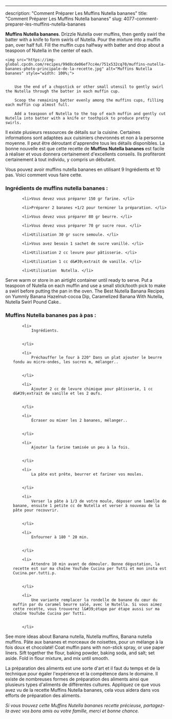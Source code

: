 ---
description: "Comment Préparer Les Muffins Nutella bananes"
title: "Comment Préparer Les Muffins Nutella bananes"
slug: 4077-comment-preparer-les-muffins-nutella-bananes

<p>
	<strong>Muffins Nutella bananes</strong>. 
	Drizzle Nutella over muffins, then gently swirl the batter with a knife to form swirls of Nutella. Pour the mixture into a muffin pan, over half full. Fill the muffin cups halfway with batter and drop about a teaspoon of Nutella in the center of each.
</p>
<p>
	
	<img src="https://img-global.cpcdn.com/recipes/99d8cde06ef7cc4e/751x532cq70/muffins-nutella-bananes-photo-principale-de-la-recette.jpg" alt="Muffins Nutella bananes" style="width: 100%;">
	
	
		Use the end of a chopstick or other small utensil to gently swirl the Nutella through the batter in each muffin cup.
	
		Scoop the remaining batter evenly among the muffins cups, filling each muffin cup almost full.
	
		Add a teaspoon of Nutella to the top of each muffin and gently cut Nutella into batter with a knife or toothpick to produce pretty swirls.
	
</p>

Il existe plusieurs ressources de détails sur la cuisine. Certaines informations sont adaptées aux cuisiniers chevronnés et non à la personne moyenne. Il peut être déroutant d'apprendre tous les détails disponibles. La bonne nouvelle est que cette recette de <strong> Muffins Nutella bananes </strong> est facile à réaliser et vous donnera certainement d'excellents conseils. Ils profiteront certainement à tout individu, y compris un débutant.

<!--inarticleads1-->

Vous pouvez avoir muffins nutella bananes en utilisant 9 Ingrédients et 10 pas. Voici comment vous faire cette.

<h3>Ingrédients de muffins nutella bananes :</h3>

<ol>
	
		<li>Vous devez vous préparer 150 gr farine. </li>
	
		<li>Préparer 2 bananes +1/2 pour terminer la préparation. </li>
	
		<li>Vous devez vous préparer 80 gr beurre. </li>
	
		<li>Vous devez vous préparer 70 gr sucre roux. </li>
	
		<li>Utilisation 30 gr sucre semoule. </li>
	
		<li>Vous avez besoin 1 sachet de sucre vanillé. </li>
	
		<li>Utilisation 2 cc levure pour pâtisserie. </li>
	
		<li>Utilisation 1 cc d&#39;extrait de vanille. </li>
	
		<li>Utilisation  Nutella. </li>
	
</ol>

Serve warm or store in an airtight container until ready to serve. Put a teaspoon of Nutella on each muffin and use a small stick/tooth pick to make a swirl before putting the pan in the oven. The Best Nutella Banana Recipes on Yummly Banana Hazelnut-cocoa Dip, Caramelized Banana With Nutella, Nutella Swirl Pound Cake.. 

<!--inarticleads2-->

<h3>Muffins Nutella bananes pas à pas :</h3>

<ol>
	
		<li>
			Ingrédients.
			
			
		</li>
	
		<li>
			Préchauffer le four à 220° Dans un plat ajouter le beurre fondu au micro-ondes, les sucres m, mélanger..
			
			
		</li>
	
		<li>
			Ajouter 2 cc de levure chimique pour pâtisserie, 1 cc d&#39;extrait de vanille et les 2 œufs.
			
			
		</li>
	
		<li>
			Écraser ou mixer les 2 bananes, mélanger..
			
			
		</li>
	
		<li>
			Ajouter la farine tamisée un peu à la fois.
			
			
		</li>
	
		<li>
			La pâte est prête, beurrer et fariner vos moules.
			
			
		</li>
	
		<li>
			Verser la pâte à 1/3 de votre moule, déposer une lamelle de banane, ensuite 1 petite cc de Nutella et verser à nouveau de la pâte pour recouvrir.
			
			
		</li>
	
		<li>
			Enfourner à 180 ° 20 min.
			
			
		</li>
	
		<li>
			Attendre 10 min avant de démouler. Bonne dégustation, la recette est sur ma chaîne YouTube Cucina per Tutti et mon insta est Cucina.per.tutti.p.
			
			
		</li>
	
		<li>
			Une variante remplacer la rondelle de banane du cœur du muffin par du caramel beurre salé, avec le Nutella. Si vous aimez cette recette, vous trouverez l&#39;étape par étape aussi sur ma chaîne YouTube Cucina per Tutti.
			
			
		</li>
	
</ol>

See more ideas about Banana nutella, Nutella muffins, Banana nutella muffins. Pâte aux bananes et morceaux de noisettes, pour un mélange à la fois doux et chocolaté! Coat muffin pans with non-stick spray, or use paper liners. Sift together the flour, baking powder, baking soda, and salt; set aside. Fold in flour mixture, and mix until smooth. 

<!--inarticleads1-->

<p>
La préparation des aliments est une sorte d'art et il faut du temps et de la technique pour égaler l'expérience et la compétence dans le domaine. Il existe de nombreuses formes de préparation des aliments ainsi que plusieurs types d'aliments de différentes cultures. Appliquez ce que vous avez vu de la recette Muffins Nutella bananes, cela vous aidera dans vos efforts de préparation des aliments.
</p>

<p>
<i>Si vous trouvez cette Muffins Nutella bananes recette précieuse, partagez-la avec vos bons amis ou votre famille, merci et bonne chance.</i>
</p>
